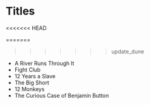﻿# Titles
<<<<<<< HEAD

=======
>>>>>>> update_dune
- A River Runs Through It
- Fight Club
- 12 Years a Slave
- The Big Short
- 12 Monkeys
- The Curious Case of Benjamin Button
